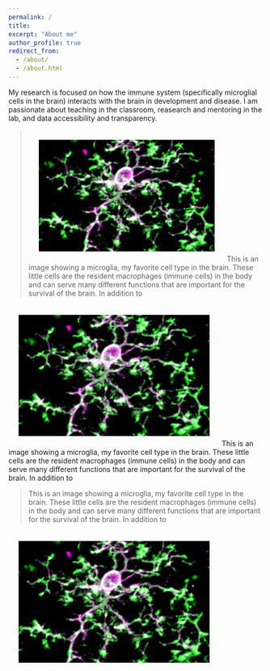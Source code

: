 ```yaml
---
permalink: /
title: 
excerpt: "About me"
author_profile: true
redirect_from: 
  - /about/
  - /about.html
---
```


My research is focused on how the immune system (specifically microglial cells in the brain) interacts with the brain in development and disease. I am passionate about teaching in the classroom, reasearch and mentoring in the lab, and data accessibility and transparency.

><img style="float: center; max-width: 75%; padding: 20px" src="../images/mgla.PNG">
> This is an image showing a microglia, my favorite cell type in the brain. These little cells are the resident macrophages (immune cells) in the body and can serve many different functions that are important for the survival of the brain. In addition to 

<img style="float: center; max-width: 75%; padding: 20px" src="../images/mgla.PNG">
This is an image showing a microglia, my favorite cell type in the brain. These little cells are the resident macrophages (immune cells) in the body and can serve many different functions that are important for the survival of the brain. In addition to 

> This is an image showing a microglia, my favorite cell type in the brain. These little cells are the resident macrophages (immune cells) in the body and can serve many different functions that are important for the survival of the brain. In addition to 
<img style="float: center; max-width: 75%; padding: 20px" src="../images/mgla.PNG">


